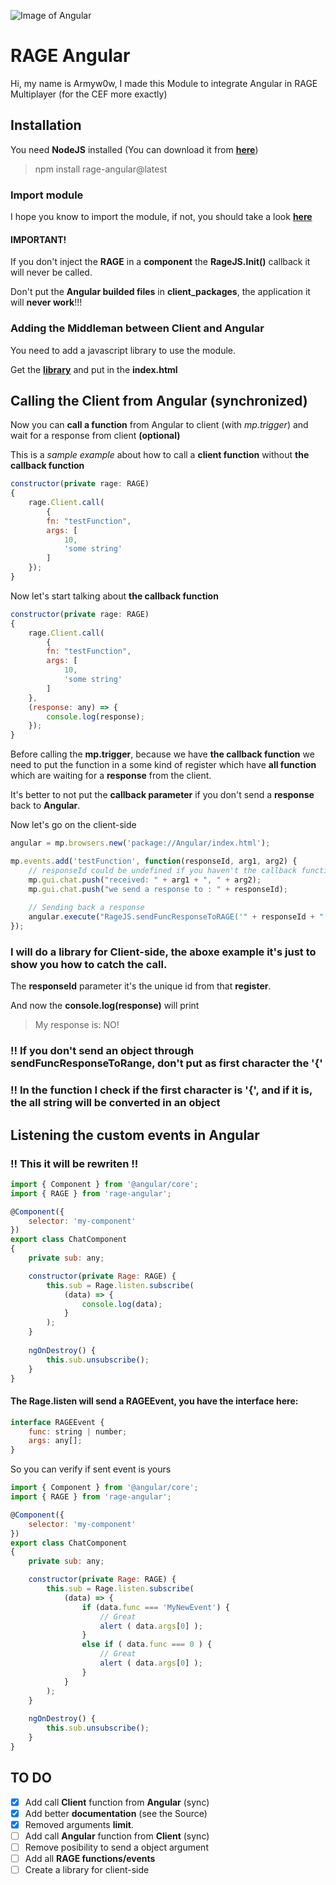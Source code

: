 ![Image of Angular](https://angular.io/assets/images/logos/angular/angular.png)

# RAGE Angular

Hi, my name is Armyw0w, I made this Module to integrate Angular in RAGE Multiplayer (for the CEF more exactly)

## Installation

You need **NodeJS** installed (You can download it from **[here](https://nodejs.org)**)
> npm install rage-angular@latest

### Import module

I hope you know to import the module, if not, you should take a look **[here](https://angular.io/guide/ngmodule)**

#### IMPORTANT!
If you don't inject the **RAGE** in a **component** the **RageJS.Init()** callback it will never be called.

Don't put the **Angular builded files** in **client_packages**, the application it will **never work**!!!
 
### Adding the Middleman between Client and Angular

You need to add a javascript library to use the module.

Get the **[library](https://github.com/Armyw0w/RAGEAngular/blob/master/middleman.min.js)** and put in the **index.html**
 
> <script type="text/javascript" src="middleman.min.js"></script>
 
## Calling the Client from Angular (synchronized) 

Now you can **call a function** from Angular to client (with *mp.trigger*) and wait for a response from client **(optional)**

This is a *sample example* about how to call a **client function** without **the callback function**
```javascript
constructor(private rage: RAGE)
{
	rage.Client.call(
    	{
		fn: "testFunction",
		args: [
			10,
			'some string'
		]
	});
}
```
Now let's start talking about **the callback function**
```javascript
constructor(private rage: RAGE)
{
	rage.Client.call(
    	{
		fn: "testFunction",
		args: [
			10,
			'some string'
		]
	},
	(response: any) => {
		console.log(response);
	});
}
```
Before calling the **mp.trigger**, because we have **the callback function** we need to put the function in a some kind of register which have **all function** which are waiting for a **response** from the client.

It's better to not put the **callback parameter** if you don't send a **response** back to **Angular**.

Now let's go on the client-side
```javascript
angular = mp.browsers.new('package://Angular/index.html');

mp.events.add('testFunction', function(responseId, arg1, arg2) {
	// responseId could be undefined if you haven't the callback function set
	mp.gui.chat.push("received: " + arg1 + ", " + arg2);
	mp.gui.chat.push("we send a response to : " + responseId);
	
	// Sending back a response
	angular.execute("RageJS.sendFuncResponseToRAGE('" + responseId + "','testFunction','My response is: NO!');");
});
```
### I will do a library for Client-side, the aboxe example it's just to show you how to catch the call.
The **responseId** parameter it's the unique id from that **register**.

And now the **console.log(response)** will print
> My response is: NO!

### !! If you don't send an object through sendFuncResponseToRange, don't put as first character the '{'
### !! In the function I check if the first character is '{', and if it is, the all string will be converted in an object

## Listening the custom events in Angular
### !! This it will be rewriten !!

```javascript
import { Component } from '@angular/core'; 
import { RAGE } from 'rage-angular'; 

@Component({ 
	selector: 'my-component' 
}) 
export class ChatComponent 
{ 
	private sub: any;

	constructor(private Rage: RAGE) { 
		this.sub = Rage.listen.subscribe( 
			(data) => { 
				console.log(data); 
			} 
		); 
	} 
	
	ngOnDestroy() {
		this.sub.unsubscribe();
	}
}
```
#### The Rage.listen will send a RAGEEvent, you have the interface here:
```javascript
interface RAGEEvent {
    func: string | number;
    args: any[];
}
```

So you can verify if sent event is yours
```javascript
import { Component } from '@angular/core'; 
import { RAGE } from 'rage-angular'; 

@Component({ 
	selector: 'my-component' 
}) 
export class ChatComponent 
{ 
	private sub: any;

	constructor(private Rage: RAGE) { 
		this.sub = Rage.listen.subscribe( 
			(data) => { 
				if (data.func === 'MyNewEvent') { 
					// Great 
					alert ( data.args[0] ); 
				}
				else if ( data.func === 0 ) { 
					// Great 
					alert ( data.args[0] ); 
				} 
			} 
		); 
	} 
	
	ngOnDestroy() {
		this.sub.unsubscribe();
	}
}
```

## TO DO

- [x] Add call **Client** function from **Angular** (sync)
- [x] Add better **documentation** (see the Source)
- [x] Removed arguments **limit**.
- [ ] Add call **Angular** function from **Client** (sync)
- [ ] Remove posibility to send a object argument
- [ ] Add all **RAGE functions/events**
- [ ] Create a library for client-side
